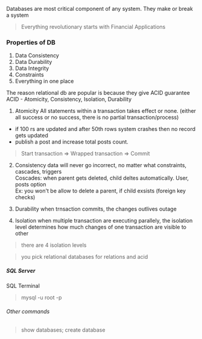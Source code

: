 Databases are most critical component of any system. They make or break a system

> Everything revolutionary starts with Financial Applications

### Properties of DB
1. Data Consistency
2. Data Durability
3. Data Integrity
4. Constraints
5. Everything in one place

The reason relational db are popular is because they give ACID guarantee
ACID - Atomicity, Consistency, Isolation, Durability

1. Atomicity
All statements within a transaction takes effect or none. (either all success or no success, there is no partial transaction/process)
* if 100 rs are updated and after 50th rows system crashes then no record gets updated
* publish a post and increase total posts count. 
> Start transaction => Wrapped transaction => Commit

2. Consistency
data will never go incorrect, no matter what
constraints, cascades, triggers  
Coscades: when parent gets deleted, child deltes automatically. User, posts option  
Ex: you won't be allow to delete a parent, if child exsists (foreign key checks)

3. Durability
when trnsaction commits, the changes outlives outage

4. Isolation
when multiple transaction are executing parallely, the isolation level determines how much changes of one transaction are visible to other
> there are 4 isolation levels

> you pick relational databases for relations and acid


##### SQL Server
SQL Terminal
> mysql -u root -p

###### Other commands
> show databases;
> create database <db name>


